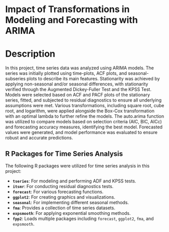 # Impact of Transformations in Modeling and Forecasting with ARIMA

# Description  
In this project, time series data was analyzed using ARIMA models. The series was initially plotted using time-plots, ACF plots, and seasonal-subseries plots to describe its main features. Stationarity was achieved by applying non-seasonal and/or seasonal differences, with stationarity verified through the Augmented Dickey-Fuller Test and the KPSS Test. Models were selected based on ACF and PACF plots of the stationary series, fitted, and subjected to residual diagnostics to ensure all underlying assumptions were met. Various transformations, including square root, cube root, and logarithm, were applied alongside the Box-Cox transformation with an optimal lambda to further refine the models. The auto.arima function was utilized to compare models based on selection criteria (AIC, BIC, AICc) and forecasting accuracy measures, identifying the best model. Forecasted values were generated, and model performance was evaluated to ensure robust and accurate predictions.

## R Packages for Time Series Analysis

The following R packages were utilized for time series analysis in this project:

- **`tseries`**: For modeling and performing ADF and KPSS tests.
- **`itsmr`**: For conducting residual diagnostics tests.
- **`forecast`**: For various forecasting functions.
- **`ggplot2`**: For creating graphics and visualizations.
- **`seasonal`**: For implementing different seasonal methods.
- **`fma`**: Provides a collection of time series datasets.
- **`expsmooth`**: For applying exponential smoothing methods.
- **`fpp2`**: Loads multiple packages including `forecast`, `ggplot2`, `fma`, and `expsmooth`.
